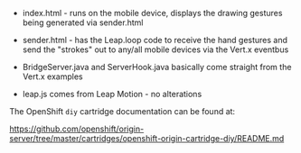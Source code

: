 * index.html - runs on the mobile device, displays the drawing gestures being generated via sender.html

* sender.html - has the Leap.loop code to receive the hand gestures and send the "strokes" out to any/all mobile devices via the Vert.x eventbus

* BridgeServer.java and ServerHook.java basically come straight from the Vert.x examples

* leap.js comes from Leap Motion - no alterations

The OpenShift `diy` cartridge documentation can be found at:

https://github.com/openshift/origin-server/tree/master/cartridges/openshift-origin-cartridge-diy/README.md
